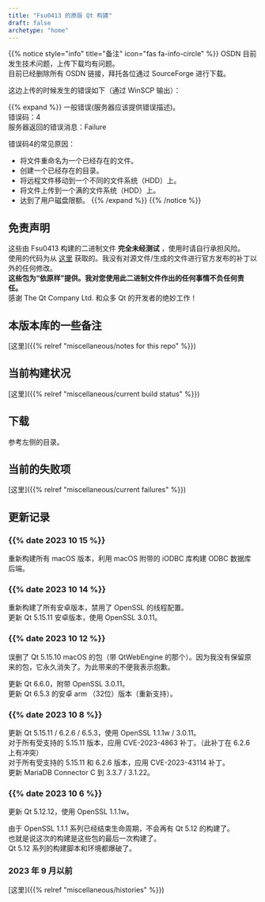 ```yaml
---
title: "Fsu0413 的原版 Qt 构建"
draft: false
archetype: "home"
---
```


{{% notice style="info" title="备注"  icon="fas fa-info-circle" %}}
OSDN 目前发生技术问题，上传下载均有问题。  
目前已经删除所有 OSDN 链接，拜托各位通过 SourceForge 进行下载。

这边上传的时候发生的错误如下（通过 WinSCP 输出）：

{{% expand %}}
一般错误(服务器应该提供错误描述)。  
错误码：4  
服务器返回的错误消息：Failure


错误码4的常见原因：
- 将文件重命名为一个已经存在的文件。
- 创建一个已经存在的目录。
- 将远程文件移动到一个不同的文件系统（HDD）上。
- 将文件上传到一个满的文件系统（HDD）上。
- 达到了用户磁盘限额。
{{% /expand %}}
{{% /notice %}}

## 免责声明

这些由 Fsu0413 构建的二进制文件 __完全未经测试__ ，使用时请自行承担风险。  
使用的代码为从 [这里](http://download.qt.io) 获取的。我没有对源文件/生成的文件进行官方发布的补丁以外的任何修改。  
__这些包为“依原样”提供。我对您使用此二进制文件作出的任何事情不负任何责任。__  
感谢 The Qt Company Ltd. 和众多 Qt 的开发者的绝妙工作！

## 本版本库的一些备注

[这里]({{% relref "miscellaneous/notes for this repo" %}})

## 当前构建状况

[这里]({{% relref "miscellaneous/current build status" %}})

## 下载

参考左侧的目录。

## 当前的失败项

[这里]({{% relref "miscellaneous/current failures" %}})

## 更新记录

### {{% date 2023 10 15 %}}
重新构建所有 macOS 版本，利用 macOS 附带的 iODBC 库构建 ODBC 数据库后端。

### {{% date 2023 10 14 %}}
重新构建了所有安卓版本，禁用了 OpenSSL 的线程配置。  
更新 Qt 5.15.11 安卓版本，使用 OpenSSL 3.0.11。

### {{% date 2023 10 12 %}}
误删了 Qt 5.15.10 macOS 的包（带 QtWebEngine 的那个）。因为我没有保留原来的包，它永久消失了。为此带来的不便我表示抱歉。

更新 Qt 6.6.0，附带 OpenSSL 3.0.11。   
更新 Qt 6.5.3 的安卓 arm （32位）版本（重新支持）。

### {{% date 2023 10 8 %}}
更新 Qt 5.15.11 / 6.2.6 / 6.5.3，使用 OpenSSL 1.1.1w / 3.0.11。  
对于所有受支持的 5.15.11 版本，应用 CVE-2023-4863 补丁。（此补丁在 6.2.6 上有冲突）    
对于所有受支持的 5.15.11 和 6.2.6 版本，应用 CVE-2023-43114 补丁。  
更新 MariaDB Connector C 到 3.3.7 / 3.1.22。

### {{% date 2023 10 6 %}}
更新 Qt 5.12.12，使用 OpenSSL 1.1.1w。

由于 OpenSSL 1.1.1 系列已经结束生命周期，不会再有 Qt 5.12 的构建了。  
也就是说这次的构建是这些包的最后一次构建了。  
Qt 5.12 系列的构建脚本和环境都爆破了。

### 2023 年 9 月以前

[这里]({{% relref "miscellaneous/histories" %}})

